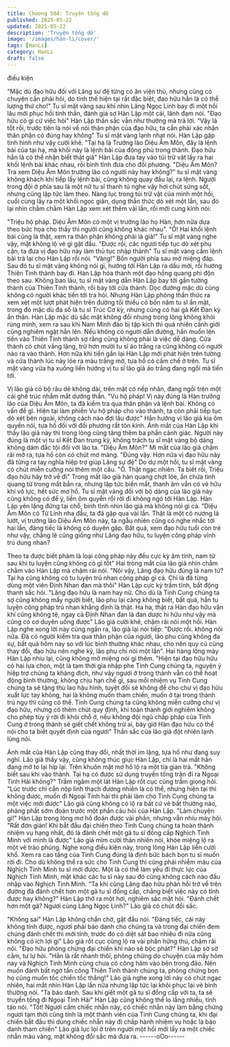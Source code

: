 ```yaml
---
title: Chương 504: Truyện tống dữ
published: 2025-05-22
updated: 2025-05-22
description: 'Truyện tống dữ'
image: '/images/han-li/cover/'
tags: [HanLi]
category: HanLi
draft: false
---
```


điều kiện

"Mặc dù đạo hữu đối với Lăng sư đệ từng có ân viện thủ, nhưng
cũng có chuyện cần phải hỏi, do tình thế hiện tại rất đặc biệt, đạo
hữu hẳn là có thể lượng thứ cho!" Tu sĩ mặt vàng sau khi nhìn
Lăng Ngọc Linh bay đi một hồi lâu mới phục hồi tinh thần, đánh
giá sơ Hàn Lập một cái, lãnh đạm nói.
"Đạo hữu có gì cứ việc hỏi" Hàn Lập thần sắc vẫn như thường mà
trả lời.
"Vậy là tốt rồi, trước tiên là nói về nói thân phận của đạo hữu, ta
cần phải xác nhận thân phận có đúng hay không" Tu sĩ mặt vàng
lạnh nhạt nói.
Hàn Lập gặp tình hình như vậy cười khẽ.
"Tại hạ là Trưởng lão Diệu Âm Môn, đây là lệnh bài của tại hạ, mà
khối này là lệnh bài của động phủ trong thành. Đạo hữu hẳn là có
thể nhận biết thật giả" Hàn Lập đưa tay vào túi trữ vật lấy ra hai
khối lệnh bài khác nhau, rồi bình tĩnh đưa cho đối phương.
"Diệu Âm Môn? Tra xem Diệu Âm Môn trưởng lão có người này
hay không?" tu sĩ mặt vàng không khách khí tiếp lấy lệnh bài,
cũng không quay đầu lại, ra lệnh.
Người trong đội ở phía sau là một nữ tu sĩ thanh tú nghe vậy hơi
chút sửng sốt, nhưng cũng lập tức làm theo.
Nàng lục trong túi trữ vật của mình một hồi, cuối cùng lấy ra một
khối ngọc giản, dụng thần thức dò xét một lần, sau đó lại nhìn
chằm chằm Hàn Lập xem xét thêm vài lần, rồi mới cung kính nói:

"Triệu hộ pháp. Diệu Âm Môn có một vị trưởng lão họ Hàn, hơn
nữa dựa theo bức họa cho thấy thì người cũng không khác nhau".
"Ồ! Hai khối lệnh bài cũng là thật, xem ra thân phận không phải là
giả!" Tu sĩ mặt vàng nghe vậy, mặt không lộ vẻ gì gật đầu.
"Được rồi, các ngươi tiếp tục dò xét phụ cận, ta đưa vị đạo hữu
này làm thủ tục nhập thành" Tu sĩ mặt vàng cầm lệnh bài trả lại
cho Hàn Lập rồi nói.
"Vâng!" Bốn người phía sau mở miệng đáp.
Sau đó tu sĩ mặt vàng không nói gì, hướng tới Hàn Lập ra dấu
mời, rồi hướng Thiên Tinh thành bay đi.
Hàn Lập hóa thành một đạo hồng quang phi độn theo sau.
Không bao lâu, tu sĩ mặt vàng dẫn Hàn Lập bay tới gần tường
thành của Thiên Tinh thành, rồi bay tới cửa thành.
Dọc đường mặc dù cũng không có người khác tiến tới tra hỏi.
Nhưng Hàn Lập phóng thần thức ra xem xét một lượt phát hiện
trên đường tối thiểu có bốn năm tu sĩ ẩn mặt, trong đó mặc dù đa
số là tu sĩ Trúc Cơ kỳ, nhưng cũng có hai gã Kết Đan kỳ ẩn thân.
Hàn Lập mặc dù sắc mặt không đổi nhưng trong lòng không khỏi
rùng mình, xem ra sau khi Nam Minh đảo bị tập kích thì quả nhiên
cảnh giới cũng nghiêm ngặt hẳn lên.
Nếu không có người dẫn đường, hắn muốn lẻn tiến vào Thiên
Tinh thành sợ rằng cũng không phải là việc dễ dàng.
Cửa thành có chút vắng lặng, trừ hơn mười tu sĩ áo trắng ra cũng
không có người nào ra vào thành.
Hơn nữa khi tiến gần lại Hàn Lập mới phát hiện trên tường và
cửa thành lúc này lóe ra màu trắng mờ, tựa hồ có cấm chế ở trên.
Tu sĩ mặt vàng vừa hạ xuống liền hướng vị tu sĩ lão giả áo trắng
đang ngồi mà tiến tới.

Vị lão giả có bộ râu dê không dài, trên mặt có nếp nhăn, đang
ngồi trên một cái ghế trúc nhắm mắt dưỡng thần.
"Vu hộ pháp! Vị này đúng là Hàn trưởng lão của Diệu Âm Môn, ta
đã kiểm tra qua thân phận và lệnh bài. Không có vấn đề gì. Hiện
tại làm phiền Vu hộ pháp cho vào thành, ta còn phải tiếp tục dò
xét bên ngoài, không cách nào đợi lâu được" Hắn hướng vị lão
giả kia ôm quyền nói, tựa hồ đối với đối phương rất tôn kính.
Ánh mắt của Hàn Lập khi thấy lão giả này thì trong lòng cũng tăng
thêm ba phần cảnh giác.
Người này đúng là một vị tu sĩ Kết Đan trung kỳ, không trách tu sĩ
mặt vàng bộ dáng không dám đắc tội đối với lão ta.
"Diệu Âm Môn?"
Mi mắt của lão giả chậm rãi mở ra, tựa hồ còn có chút mơ màng.
"Đúng vậy. Hơn nữa vị đạo hữu này đã từng ra tay nghĩa hiệp trợ
giúp Lăng sư đệ" Do dự một hồi, tu sĩ mặt vàng có chút miễn
cưỡng nói thêm một câu.
"Ồ. Thật ngạc nhiên. Ta biết rồi, Triệu đạo hữu hãy trở về đi"
Trong mắt lão giả hàn quang chợt lóe, ẩn chứa tinh quang từ
trong mắt bắn ra, nhưng lập tức biến mất, thanh âm vẫn có vẻ
hữu khí vô lực, hết sức mơ hồ.
Tu sĩ mặt vàng đối với bộ dáng của lão giả này cũng không có để
ý, liền ôm quyền rồi rời đi không ngó tới Hàn Lập.
Hàn Lập yên lặng đứng tại chỗ, bình tĩnh nhìn lão giả mà không
nói gì cả.
"Diệu Âm Môn có Tử Linh nha đầu, ta đã gặp qua vài lần. Thật là
một cô nương lả lướt, vị trưởng lão Diệu Âm Môn này, ta ngẫu
nhiên cũng có nghe nhắc tới hai lần, đáng tiếc là không có duyên
gặp. Bất quá, xem đạo hữu tuổi còn trẻ như vậy, chẳng lẽ cũng
giống như Lăng đạo hữu, tu luyện công pháp vĩnh trú dung nhan?

Theo ta được biết phàm là loại công pháp này đều cực kỳ âm
tính, nam tử sau khi tu luyện cũng không có gì tốt" Hai tròng mắt
của lão giả nhìn chằm chằm vào Hàn Lập mà chậm rãi nói.
"Nói vậy, Lăng đạo hữu đúng là nam tử? Tại hạ cũng không có tu
luyện trú nhan công pháp gì cả. Chỉ là đã từng dùng một viên
Định Nhan đan mà thôi" Hàn Lập cực kỳ trầm tĩnh, bất động thanh
sắc hỏi.
"Lăng đạo hữu là nam hay nữ. Cho dù là Tinh Cung chúng ta sợ
cũng không mấy người biết, lão phu lại càng không biết, bất quá,
hắn tu luyện công pháp trú nhan khẳng định là thật. Ha ha, thật ra
Hàn đạo hữu vận khí cũng không tệ, ngay cả Định Nhan đan là
đan dược hi hữu như vậy mà cũng có cơ duyên uống được" Lão
giả cười khẽ, chậm rãi nói một hồi.
Hàn Lập nghe xong lời này cũng ngẩn ra, lão giả lại nói tiếp:
"Được rồi. không nói nữa. Đã có người kiểm tra qua thân phận
của ngươi, lão phu cũng không đa sự, bất quá hôm nay so với lúc
bình thường khác nhau, cho nên quy củ cũng thay đổi, đạo hữu
nên nghe kỹ, lão phu chỉ nói một lần".
Hai hàng lông mày Hàn Lập nhíu lại, cũng không mở miệng nói gì
thêm.
"Hiện tại đạo hữu hữu có hai lựa chọn, một là tạm thời gia nhập
phe Tinh Cung chúng ta, nguyện ý hiệp trợ chúng ta kháng địch,
như vậy ngươi ở trong thành vẫn có thể hoạt động bình thường,
không chịu hạn chế gì, sau mỗi nhiệm vụ Tinh Cung chúng ta sẽ
tặng thù lao hậu hĩnh, tuyệt đối sẽ không để cho chư vị đạo hữu
xuất lực tay không, hai là không muốn tham chiến, muốn ở tại
trong thành trú ngụ thì cũng có thể. Tinh Cung chúng ta cũng
không miễn cưỡng chư vị đạo hữu, nhưng có thêm chút quy định,
khi toàn thành giới nghiêm không cho phép tùy ý rời đi khỏi chỗ ở,
nếu không đội ngũ chấp pháp của Tinh Cung ở trong thành sẽ
giết chết không trừ ai, bây giờ Hàn đạo hữu có thể nói cho ta biết
quyết định của ngươi" Thần sắc của lão giả đột nhiên lạnh lùng
nói.

Ánh mắt của Hàn Lập cũng thay đổi, nhất thời im lặng, tựa hồ
như đang suy nghĩ.
Lão giả thấy vậy, cũng không thúc giục Hàn Lập, chỉ là hai mắt
hắn đang mở to lại híp lại. Trên khuôn mặt mơ hồ lộ ra một tia
gian trá.
"Không biết sau khi vào thành. Tại hạ có được sử dụng truyền
tống trận đi ra Ngoại Tinh Hải không?" Trầm ngâm một lát Hàn
Lập rốt cục cũng trầm giọng hỏi.
"Lúc trước chỉ cần nộp linh thạch đương nhiên là có thể, nhưng
hiện tại thì không được, muốn đi Ngoại Tinh hải thì phải làm cho
Tinh Cung chúng ta một việc mới được" Lão giả cũng không có lộ
ra bất cứ vẻ bất thường nào, phảng phất sớm đoán trước một
phần câu hỏi của Hàn Lập.
"Làm chuyện gì!" Hàn Lập trong lòng mơ hồ đoán được vài phần,
nhưng vẫn nhíu mày hỏi.
"Rất đơn giản! Khi bắt đầu đại chiến theo Tinh Cung chúng ta
hoàn thành nhiệm vụ hạng nhất, đó là đánh chết một gã tu sĩ
đồng cấp Nghịch Tinh Minh với mình là được" Lão giả mỉm cười
thản nhiên nói, khóe miệng lộ ra một vẻ trào phúng.
Nghe xong điều kiện này, trong lòng Hàn Lập liền cười khổ.
Xem ra cao tầng của Tinh Cung đúng là định bức bách bọn tu sĩ
muốn rời đi. Cho dù không thể ra sức cho Tinh Cung thì cũng phải
nhiễm máu của Nghịch Tinh Minh tu sĩ mới được. Một là có thể
làm yếu đi thực lực của Nghịch Tinh Minh, mặt khác các tu sĩ này
sau đó cũng không cách nào đầu nhập vào Nghịch Tinh Minh.
"Ta khi cùng Lăng đạo hữu phản hồi trở về trên đường đã đánh
chết hơn một gã tu sĩ đồng cấp, chẳng biết việc này có tính được
hay không?" Hàn Lập thở ra một hơi, nghiêm sắc mặt hỏi.
"Đánh chết hơn một gã? Ngươi cùng Lăng Ngọc Linh?" Lão giả có
chút đổi sắc.

"Không sai" Hàn Lập không chần chờ, gật đầu nói.
"Đáng tiếc, cái này không tính được, ngươi phải báo danh cho
chúng ta và trong đại chiến đem chúng đánh chết thì mới tính,
trước đó có diệt sát bao nhiêu đi nữa cũng không có ích lợi gì"
Lão giả rốt cục cũng lộ ra vài phần hứng thú, chậm rãi nói.
"Đạo hữu phỏng chừng đại chiến khi nào sẽ bộc phát?" Hàn Lập
sờ sờ cằm, tư lự hỏi.
"Hẳn là rất nhanh thôi, phỏng chừng do chuyện của mấy hôm nay
và Nghịch Tinh Minh cũng chưa có công hãm vào bên trong đảo.
Nên muốn đánh bất ngờ tấn công Thiên Tinh thành chúng ta,
phỏng chừng bọn họ cũng muốn tốc chiến tốc thắng!" Lão giả
nghe xong lời này có chút ngạc nhiên, hai mắt nhìn Hàn Lập lần
nữa nhưng lập tức lại khôi phục lại vẻ bình thường nói.
"Ta báo danh. Sau khi giết một gã tu sĩ đồng cấp với ta, ta sẽ
truyền tống đi Ngoại Tinh Hải" Hàn Lập cũng không thể lo lắng
nhiều, tỉnh táo nói.
"Tốt! Ngươi cầm chiếc nhẫn này, có chiếc nhẫn này làm bằng
chứng ngươi tạm thời cũng tính là một thành viên của Tinh Cung
chúng ta, khi đại chiến bắt đầu thì dùng chiếc nhẫn này đi chấp
hành nhiệm vụ hoặc là báo danh tham chiến" Lão giả lục lọi ở trên
người một hồi mới lấy ra một chiếc nhẫn màu vàng, mặt không
đổi sắc mà đưa ra.
------oOo------
